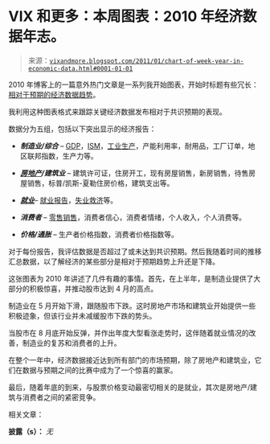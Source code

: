 <!--yml

category: 未分类

date: 2024-05-18 16:55:08

-->

# VIX 和更多：本周图表：2010 年经济数据年志。

> 来源：[`vixandmore.blogspot.com/2011/01/chart-of-week-year-in-economic-data.html#0001-01-01`](http://vixandmore.blogspot.com/2011/01/chart-of-week-year-in-economic-data.html#0001-01-01)

2010 年博客上的一篇意外热门文章是一系列我开始图表，开始时标题有些冗长：[相对于预期的经济数据趋势](http://vixandmore.blogspot.com/2010/07/trends-in-economic-data-relative-to.html)。

我利用这种图表格式来跟踪关键经济数据发布相对于共识预期的表现。

数据分为五组，包括以下突出显示的经济报告：

+   ***制造业/综合*** – [GDP](http://vixandmore.blogspot.com/search/label/GDP)，[ISM](http://vixandmore.blogspot.com/search/label/ISM)，[工业生产](http://vixandmore.blogspot.com/search/label/industrial%20production)，产能利用率，耐用品，工厂订单，地区联邦指数，生产力等。

+   ***[房地产](http://vixandmore.blogspot.com/search/label/housing)/建筑业*** – 建筑许可证，住房开工，现有房屋销售，新房销售，待售房屋销售，标普/凯斯-夏勒住房价格，建筑支出等。

+   ***[就业](http://vixandmore.blogspot.com/search/label/nonfarm%20payrolls)***– [就业报告](http://vixandmore.blogspot.com/search/label/nonfarm%20payrolls)，[失业救济](http://vixandmore.blogspot.com/search/label/jobless%20claims)等。

+   ***消费者*** – [零售销售](http://vixandmore.blogspot.com/search/label/retail%20sales)，消费者信心，消费者情绪，个人收入，个人消费等。

+   ***价格/通胀*** – 生产者价格指数，消费者价格指数等。

对于每份报告，我评估数据是否超过了或未达到共识预期。然后我随着时间的推移汇总数据，以了解经济的某些部分是相对于预期趋势上升还是下降。

这张图表为 2010 年讲述了几件有趣的事情。首先，在上半年，是制造业提供了大部分的积极惊喜，并推动股市达到 4 月的高点。

制造业在 5 月开始下滑，跟随股市下跌。这时房地产市场和建筑业开始提供一些积极迹象，但该行业并未减缓股市下跌的势头。

当股市在 8 月底开始反弹，并作出年度大型看涨走势时，这伴随着就业情况的改善，制造业的复苏和消费者的上升。

在整个一年中，经济数据接近达到所有部门的市场预期，除了房地产和建筑业，它们在数据与预期之间的比赛中成为了一个惊喜的赢家。

最后，随着年底的到来，与股票价格变动最密切相关的是就业，其次是房地产/建筑与消费者之间的紧密竞争。

相关文章：

**披露（s）：** *无*
